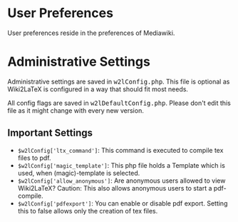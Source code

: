 # User Preferences #
User preferences reside in the preferences of Mediawiki.

# Administrative Settings #

Administrative settings are saved in <tt>w2lConfig.php</tt>. This file is optional as Wiki2LaTeX is configured in a way that should fit most needs.

All config flags are saved in <tt>w2lDefaultConfig.php</tt>. Please don't edit this file as it might change with every new version.

## Important Settings ##

  * `$w2lConfig['ltx_command']`: This command is executed to compile tex files to pdf.
  * `$w2lConfig['magic_template']`: This php file holds a Template which is used, when (magic)-template is selected.
  * `$w2lConfig['allow_anonymous']`: Are anonymous users allowed to view Wiki2LaTeX? Caution: This also allows anonymous users to start a pdf-compile.
  * `$w2lConfig['pdfexport']`: You can enable or disable pdf export. Setting this to false allows only the creation of tex files.